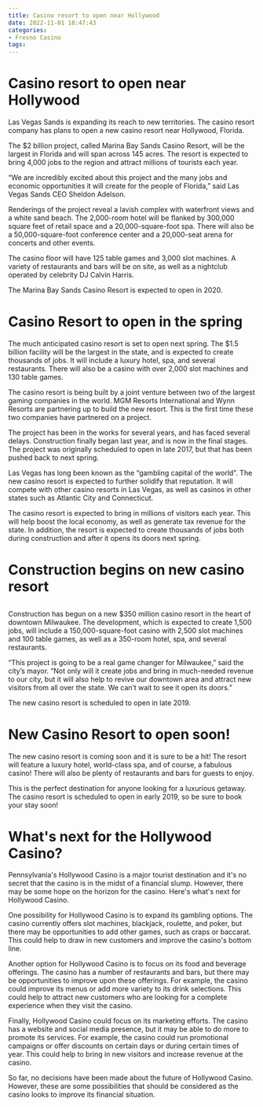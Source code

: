 ```yaml
---
title: Casino resort to open near Hollywood
date: 2022-11-01 18:47:43
categories:
- Fresno Casino
tags:
---
```



#  Casino resort to open near Hollywood

Las Vegas Sands is expanding its reach to new territories. The casino resort company has plans to open a new casino resort near Hollywood, Florida.

The $2 billion project, called Marina Bay Sands Casino Resort, will be the largest in Florida and will span across 145 acres. The resort is expected to bring 4,000 jobs to the region and attract millions of tourists each year.

“We are incredibly excited about this project and the many jobs and economic opportunities it will create for the people of Florida,” said Las Vegas Sands CEO Sheldon Adelson.

Renderings of the project reveal a lavish complex with waterfront views and a white sand beach. The 2,000-room hotel will be flanked by 300,000 square feet of retail space and a 20,000-square-foot spa. There will also be a 50,000-square-foot conference center and a 20,000-seat arena for concerts and other events.

The casino floor will have 125 table games and 3,000 slot machines. A variety of restaurants and bars will be on site, as well as a nightclub operated by celebrity DJ Calvin Harris.

The Marina Bay Sands Casino Resort is expected to open in 2020.

#  Casino Resort to open in the spring

The much anticipated casino resort is set to open next spring. The $1.5 billion facility will be the largest in the state, and is expected to create thousands of jobs. It will include a luxury hotel, spa, and several restaurants. There will also be a casino with over 2,000 slot machines and 130 table games.

The casino resort is being built by a joint venture between two of the largest gaming companies in the world. MGM Resorts International and Wynn Resorts are partnering up to build the new resort. This is the first time these two companies have partnered on a project.

The project has been in the works for several years, and has faced several delays. Construction finally began last year, and is now in the final stages. The project was originally scheduled to open in late 2017, but that has been pushed back to next spring.

Las Vegas has long been known as the “gambling capital of the world”. The new casino resort is expected to further solidify that reputation. It will compete with other casino resorts in Las Vegas, as well as casinos in other states such as Atlantic City and Connecticut.

The casino resort is expected to bring in millions of visitors each year. This will help boost the local economy, as well as generate tax revenue for the state. In addition, the resort is expected to create thousands of jobs both during construction and after it opens its doors next spring.

#  Construction begins on new casino resort

 ##

Construction has begun on a new $350 million casino resort in the heart of downtown Milwaukee. The development, which is expected to create 1,500 jobs, will include a 150,000-square-foot casino with 2,500 slot machines and 100 table games, as well as a 350-room hotel, spa, and several restaurants.

“This project is going to be a real game changer for Milwaukee,” said the city’s mayor. “Not only will it create jobs and bring in much-needed revenue to our city, but it will also help to revive our downtown area and attract new visitors from all over the state. We can’t wait to see it open its doors.”

The new casino resort is scheduled to open in late 2019.

#  New Casino Resort to open soon!

The new casino resort is coming soon and it is sure to be a hit! The resort will feature a luxury hotel, world-class spa, and of course, a fabulous casino! There will also be plenty of restaurants and bars for guests to enjoy.

This is the perfect destination for anyone looking for a luxurious getaway. The casino resort is scheduled to open in early 2019, so be sure to book your stay soon!

#  What's next for the Hollywood Casino?

Pennsylvania's Hollywood Casino is a major tourist destination and it's no secret that the casino is in the midst of a financial slump. However, there may be some hope on the horizon for the casino. Here's what's next for Hollywood Casino.

One possibility for Hollywood Casino is to expand its gambling options. The casino currently offers slot machines, blackjack, roulette, and poker, but there may be opportunities to add other games, such as craps or baccarat. This could help to draw in new customers and improve the casino's bottom line.

Another option for Hollywood Casino is to focus on its food and beverage offerings. The casino has a number of restaurants and bars, but there may be opportunities to improve upon these offerings. For example, the casino could improve its menus or add more variety to its drink selections. This could help to attract new customers who are looking for a complete experience when they visit the casino.

Finally, Hollywood Casino could focus on its marketing efforts. The casino has a website and social media presence, but it may be able to do more to promote its services. For example, the casino could run promotional campaigns or offer discounts on certain days or during certain times of year. This could help to bring in new visitors and increase revenue at the casino.

So far, no decisions have been made about the future of Hollywood Casino. However, these are some possibilities that should be considered as the casino looks to improve its financial situation.